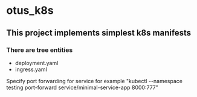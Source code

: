 # otus_k8s
## This project implements simplest k8s manifests
### There are tree entities
- deployment.yaml 
- ingress.yaml

Specify port forwarding for service for example "kubectl --namespace testing port-forward service/minimal-service-app 8000:777"